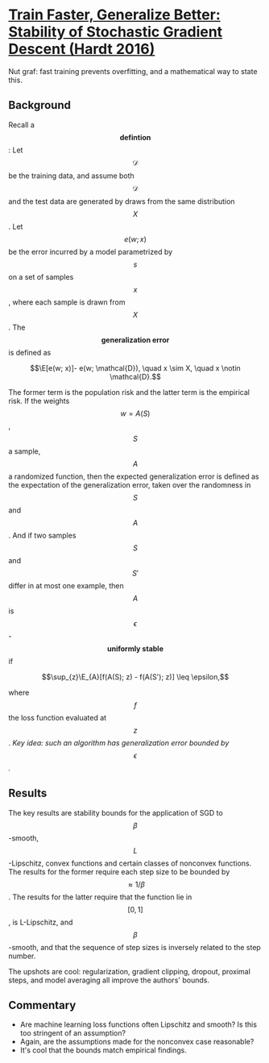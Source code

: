 # [Train Faster, Generalize Better: Stability of Stochastic Gradient Descent (Hardt 2016)](https://arxiv.org/pdf/1509.01240v2.pdf)

Nut graf: fast training prevents overfitting, and a mathematical way to state
          this.

## Background
Recall a $$\textbf{defintion}$$: Let $$\mathcal{D}$$ be the training data,
and assume both $$\mathcal{D}$$ and the test data are generated by draws
from the same distribution $$X$$. Let
$$e(w; x)$$ be the error incurred by a model parametrized by $$s$$ on a set
of samples $$x$$, where each sample is drawn from $$X$$.
The $$\textbf{generalization error}$$ is defined as

$$\E[e(w; x)]- e(w; \mathcal{D}), \quad x \sim X, \quad x \notin \mathcal{D}.$$

The former term is the population risk and the latter term is the empirical
risk. If the weights $$w=A(S)$$, $$S$$ a sample, $$A$$ a randomized function,
then the expected generalization error is defined as the expectation
of the generalization error, taken over the randomness in $$S$$ and $$A$$.
And if two samples $$S$$ and $$S'$$ differ in at most one example,
then $$A$$ is $$\epsilon$$-$$\textbf{uniformly stable}$$ if

$$\sup_{z}\E_{A}[f(A(S); z) - f(A(S'); z)] \leq \epsilon,$$

where $$f$$ the loss function evaluated at $$z$$.
*Key idea: such an algorithm has generalization error bounded by $$\epsilon$$.*

## Results
The key results are stability bounds for the application of SGD to
$$\beta$$-smooth, $$L$$-Lipschitz, convex functions and certain classes
of nonconvex functions. The results for the former require each step size
to be bounded by $$\approx 1/\beta$$. The results for the latter require
that the function lie in $$[0, 1]$$, is L-Lipschitz, and $$\beta$$-smooth,
and that the sequence of step sizes is inversely related to the step number.

The upshots are cool: regularization, gradient clipping, dropout, proximal
steps, and model averaging all improve the authors' bounds.

## Commentary
* Are machine learning loss functions often Lipschitz and smooth? Is this too
  stringent of an assumption?
* Again, are the assumptions made for the nonconvex case reasonable?
* It's cool that the bounds match empirical findings.
